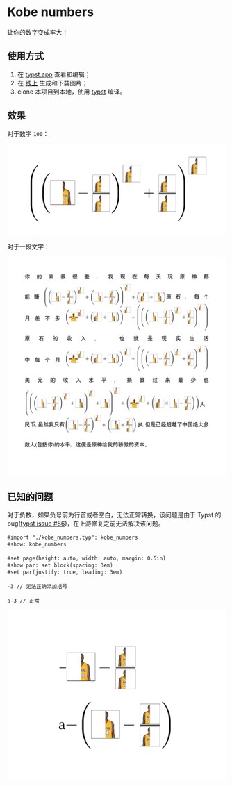 # Kobe numbers

让你的数字变成牢大！

## 使用方式

1. 在 [typst.app](https://typst.app/project/rT3g13QMFXfiUUq_iTpl8Q) 查看和编辑；
2. 在 [线上](https://youxam.github.io/kobe_numbers/) 生成和下载图片；
3. clone 本项目到本地，使用 [typst](https://typst.app/docs) 编译。

## 效果

对于数字 `100`：

![](./demo/demo_100.png)

对于一段文字：

![](./demo/demo.png)

## 已知的问题

对于负数，如果负号前为行首或者空白，无法正常转换，该问题是由于 Typst 的 bug([typst issue #86](https://github.com/typst/typst/issues/86))，在上游修复之前无法解决该问题。

```typst
#import "./kobe_numbers.typ": kobe_numbers
#show: kobe_numbers

#set page(height: auto, width: auto, margin: 0.5in)
#show par: set block(spacing: 3em)
#set par(justify: true, leading: 3em)

-3 // 无法正确添加括号

a-3 // 正常
```

![](./demo/issue.png)

